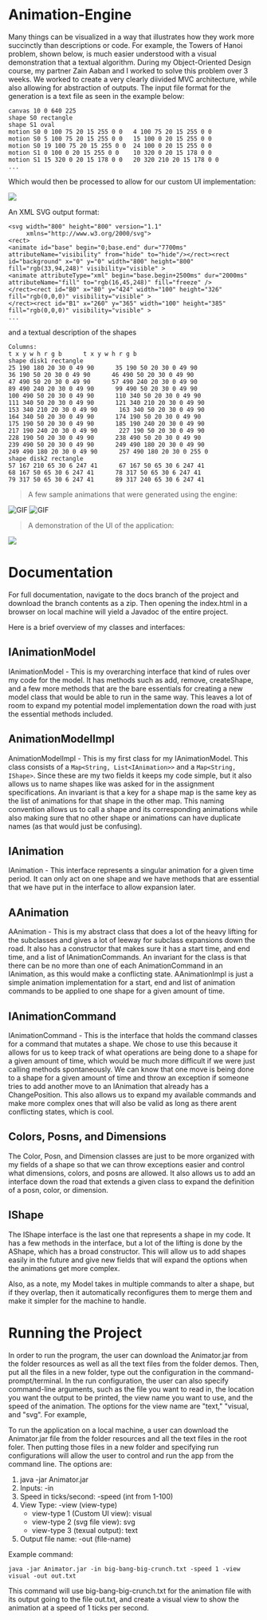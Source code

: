 # Animation-Engine

Many things can be visualized in a way that illustrates how they work more succinctly than descriptions or code. For example, the Towers of Hanoi problem, shown below, is much easier understood with a visual demonstration that a textual algorithm. During my Object-Oriented Design course, my partner Zain Aaban and I worked to solve this problem over 3 weeks. We worked to create a very clearly diivided MVC architecture, while also allowing for abstraction of outputs. The input file format for the generation is a text file as seen in the example below:

```
canvas 10 0 640 225
shape S0 rectangle
shape S1 oval
motion S0 0 100 75 20 15 255 0 0   4 100 75 20 15 255 0 0
motion S0 5 100 75 20 15 255 0 0   15 100 0 20 15 255 0 0
motion S0 19 100 75 20 15 255 0 0  24 100 0 20 15 255 0 0
motion S1 0 100 0 20 15 255 0 0    10 320 0 20 15 178 0 0
motion S1 15 320 0 20 15 178 0 0   20 320 210 20 15 178 0 0
...
```

Which would then be processed to allow for our custom UI implementation:

![](https://github.com/liamgabrielknowles/Animation-Engine/blob/main/output-onlinegiftools.gif)

An XML SVG output format: 

```
<svg width="800" height="800" version="1.1"
     xmlns="http://www.w3.org/2000/svg">
<rect>
<animate id="base" begin="0;base.end" dur="7700ms" attributeName="visibility" from="hide" to="hide"/></rect><rect id="background" x="0" y="0" width="800" height="800" fill="rgb(33,94,248)" visibility="visible" >
<animate attributeType="xml" begin="base.begin+2500ms" dur="2000ms" attributeName="fill" to="rgb(16,45,248)" fill="freeze" />
</rect><rect id="B0" x="80" y="424" width="100" height="326" fill="rgb(0,0,0)" visibility="visible" >
</rect><rect id="B1" x="260" y="365" width="100" height="385" fill="rgb(0,0,0)" visibility="visible" >
...
```

and a textual description of the shapes

```
Columns:
t x y w h r g b      t x y w h r g b
shape disk1 rectangle
25 190 180 20 30 0 49 90      35 190 50 20 30 0 49 90
36 190 50 20 30 0 49 90      46 490 50 20 30 0 49 90
47 490 50 20 30 0 49 90      57 490 240 20 30 0 49 90
89 490 240 20 30 0 49 90      99 490 50 20 30 0 49 90
100 490 50 20 30 0 49 90      110 340 50 20 30 0 49 90
111 340 50 20 30 0 49 90      121 340 210 20 30 0 49 90
153 340 210 20 30 0 49 90      163 340 50 20 30 0 49 90
164 340 50 20 30 0 49 90      174 190 50 20 30 0 49 90
175 190 50 20 30 0 49 90      185 190 240 20 30 0 49 90
217 190 240 20 30 0 49 90      227 190 50 20 30 0 49 90
228 190 50 20 30 0 49 90      238 490 50 20 30 0 49 90
239 490 50 20 30 0 49 90      249 490 180 20 30 0 49 90
249 490 180 20 30 0 49 90      257 490 180 20 30 0 255 0
shape disk2 rectangle
57 167 210 65 30 6 247 41      67 167 50 65 30 6 247 41
68 167 50 65 30 6 247 41      78 317 50 65 30 6 247 41
79 317 50 65 30 6 247 41      89 317 240 65 30 6 247 41
```

> A few sample animations that were generated using the engine:

![GIF](https://course.ccs.neu.edu/cs3500f18/night.gif)
![GIF](https://course.ccs.neu.edu/cs3500f18/toh-5.gif)


> A demonstration of the UI of the application:

![](output-onlinegiftools.gif)

# Documentation 

For full documentation, navigate to the docs branch of the project and download the branch contents as a zip. Then opening the index.html in a browser on local machine will yield a Javadoc of the entire project. 

Here is a brief overview of my classes and interfaces:
## IAnimationModel
IAnimationModel - This is my overarching interface that kind of rules over my code for 
the model. It has methods such as add, remove, createShape, and a few more methods that 
are the bare essentials for creating a new model class that would be able to run in the 
same way. This leaves a lot of room to expand my potential model implementation down 
the road with just the essential methods included.

## AnimationModelImpl
AnimationModelImpl - This is my first class for my IAnimationModel. This class consists of a
`Map<String, List<IAnimation>>` and a `Map<String, IShape>`. Since these are my two fields it 
keeps my code simple, but it also allows us to name shapes like was asked for in the assignment 
specifications. An invariant is that a key for a shape map is the same key as the list of 
animations for that shape in the other map. This naming convention allows us to call a shape 
and its corresponding animations while also making sure that no other shape or animations can 
have duplicate names (as that would just be confusing).

## IAnimation
IAnimation - This interface represents a singular animation for a given time period. It can only 
act on one shape and we have methods that are essential that we have put in the interface to allow 
expansion later.

## AAnimation
AAnimation - This is my abstract class that does a lot of the heavy lifting for the subclasses 
and gives a lot of leeway for subclass expansions down the road. It also has a constructor that 
makes sure it has a start time, and end time, and a list of IAnimationCommands. An invariant for 
the class is that there can be no more than one of each AnimationCommand in an IAnimation, as 
this would make a conflicting state. AAnimationImpl is just a simple animation implementation 
for a start, end and list of animation commands to be applied to one shape for a given amount of 
time.

## IAnimationCommand
IAnimationCommand - This is the interface that holds the command classes for a command that mutates 
a shape. We chose to use this because it allows for us to keep track of what operations are being 
done to a shape for a given amount of time, which would be much more difficult if we were just
calling methods spontaneously. We can know that one move is being done to a shape for a given amount 
of time and throw an exception if someone tries to add another move to an IAnimation that already 
has a ChangePosition. This also allows us to expand my available commands and make more complex 
ones that will also be valid as long as there arent conflicting states, which is cool.


## Colors, Posns, and Dimensions
The Color, Posn, and Dimension classes are just to be more organized with my fields of a shape so 
that we can throw exceptions easier and control what dimensions, colors, and posns are allowed. It 
also allows us to add an interface down the road that extends a given class to expand the
definition of a posn, color, or dimension.

## IShape
The IShape interface is the last one that represents a shape in my code. It has a few methods 
in the interface, but a lot of the lifting is done by the AShape, which has a broad constructor. 
This will allow us to add shapes easily in the future and give new fields that will expand the 
options when the animations get more complex.

Also, as a note, my Model takes in multiple commands to alter a shape, but if they overlap, then 
it automatically reconfigures them to merge them and make it simpler for the machine to handle. 

# Running the Project 

In order to run the program, the user can download the Animator.jar from the folder resources as well as all the text files from the folder demos. Then, put all the files in a new folder, type out the configuration in the command-prompt/terminal. In the run configuration, the user can also specify command-line arguments, such as the file you want to read in, the location you want the output to be printed, the view name you want to use, and the speed of the animation. The options for the view name are "text," "visual, and "svg". For example,

To run the application on a local machine, a user can download the Animator.jar file from the folder resources and all the text files in the root foler. Then putting those files in a new folder and specifying run configurations will allow the user to control and run the app from the command line. The options are: 

1. java -jar Animator.jar 
2. Inputs: -in <desired demo file to run>
3. Speed in ticks/second: -speed (int from 1-100)
4. View Type: -view (view-type)
     * view-type 1 (Custom UI view): visual
     * view-type 2 (svg file view): svg
     * view-type 3 (texual output): text
5. Output file name: -out (file-name)
     
Example command: 

```java -jar Animator.jar -in big-bang-big-crunch.txt -speed 1 -view visual -out out.txt```
     
This command will use big-bang-big-crunch.txt for the animation file with its output going to the file out.txt, and create a visual view to show the animation at a speed of 1 ticks per second.

